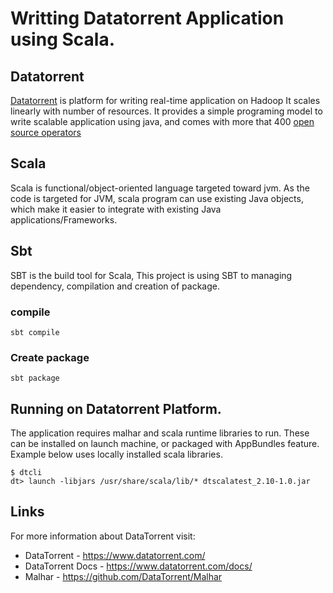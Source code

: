 # Writting Datatorrent Application using Scala.

## Datatorrent
[Datatorrent][dt] is platform for writing real-time application on Hadoop
It scales linearly with number of resources. It provides a simple programing
model to write scalable application using java, and comes with more that 400
[open source operators][malhar]


## Scala
Scala is functional/object-oriented language targeted toward
jvm. As the code is targeted for JVM, scala program can use
existing Java objects, which make it easier to integrate with
existing Java applications/Frameworks.

## Sbt
SBT is the build tool for Scala, This project is using SBT to
managing dependency, compilation and creation of package.

### compile

    sbt compile

### Create package
    
    sbt package

## Running on Datatorrent Platform.

The application requires malhar and scala runtime libraries to run.  These can be installed on launch machine, or packaged with AppBundles feature.  Example below uses locally installed scala libraries.

    $ dtcli 
    dt> launch -libjars /usr/share/scala/lib/* dtscalatest_2.10-1.0.jar


## Links

For more information about DataTorrent visit:

* DataTorrent - https://www.datatorrent.com/
* DataTorrent Docs - https://www.datatorrent.com/docs/
* Malhar - https://github.com/DataTorrent/Malhar


[dt]: https://www.datatorrent.com/
[malhar]: https://github.com/DataTorrent/Malhar

